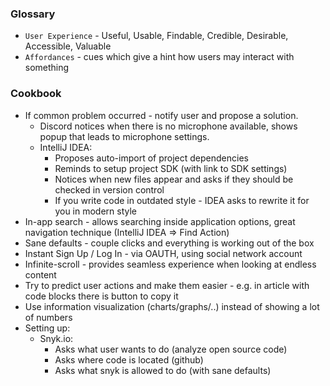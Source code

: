 
### Glossary
* `User Experience` - Useful, Usable, Findable, Credible, Desirable, Accessible, Valuable
* `Affordances` - cues which give a hint how users may interact with something

### Cookbook
* If common problem occurred - notify user and propose a solution.
	* Discord notices when there is no microphone available, shows popup that leads to microphone settings.
	* IntelliJ IDEA:
		* Proposes auto-import of project dependencies
		* Reminds to setup project SDK (with link to SDK settings)
		* Notices when new files appear and asks if they should be checked in version control
		* If you write code in outdated style - IDEA asks to rewrite it for you in modern style
* In-app search - allows searching inside application options, great navigation technique (IntelliJ IDEA => Find Action)
* Sane defaults - couple clicks and everything is working out of the box
* Instant Sign Up / Log In - via OAUTH, using social network account
* Infinite-scroll - provides seamless experience when looking at endless content
* Try to predict user actions and make them easier - e.g. in article with code blocks there is button to copy it
* Use information visualization (charts/graphs/..) instead of showing a lot of numbers
* Setting up:
    * Snyk.io:
        * Asks what user wants to do (analyze open source code)
        * Asks where code is located (github)
        * Asks what snyk is allowed to do (with sane defaults)

